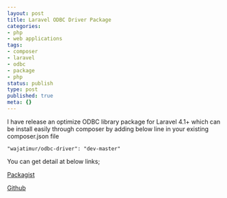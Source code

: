 ```yaml
---
layout: post
title: Laravel ODBC Driver Package
categories:
- php
- web applications
tags:
- composer
- laravel
- odbc
- package
- php
status: publish
type: post
published: true
meta: {}
---
```

I have release an optimize ODBC library package for Laravel 4.1+ which can be install easily through composer by adding below line in your existing composer.json file

```
"wajatimur/odbc-driver": "dev-master"
```

You can get detail at below links;

[Packagist](https://packagist.org/packages/wajatimur/odbc-driver)

[Github](https://github.com/wajatimur/odbc-driver)

